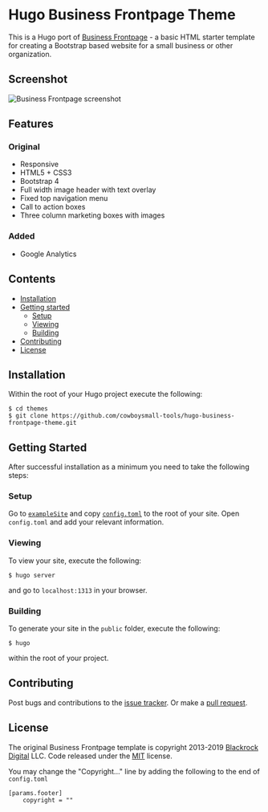 # Hugo Business Frontpage Theme

This is a Hugo port of [Business Frontpage](//github.com/BlackrockDigital/startbootstrap-business-frontpage) -  a basic HTML starter 
template for creating a Bootstrap based website for a small business or other organization.






## Screenshot

![Business Frontpage screenshot](https://raw.githubusercontent.com/cowboysmall-tools/hugo-business-frontpage-theme/master/images/screenshot.png)






## Features

### Original

- Responsive
- HTML5 + CSS3
- Bootstrap 4
- Full width image header with text overlay
- Fixed top navigation menu
- Call to action boxes
- Three column marketing boxes with images

### Added

- Google Analytics






<!-- 
## Demo

You can see it in action on [Hugo Themes site](http://themes.gohugo.io/theme/hugo-business-frontpage-theme/). 
-->






## Contents

- [Installation](#installation)
- [Getting started](#getting-started)
    - [Setup](#setup)
    - [Viewing](#viewing)
    - [Building](#building)
- [Contributing](#contributing)
- [License](#license)







## Installation

Within the root of your Hugo project execute the following:

    $ cd themes
    $ git clone https://github.com/cowboysmall-tools/hugo-business-frontpage-theme.git









## Getting Started

After successful installation as a minimum you need to take the following steps:

### Setup

Go to [`exampleSite`](//github.com/cowboysmall-tools/hugo-business-frontpage-theme/tree/master/exampleSite) and copy 
[`config.toml`](//github.com/cowboysmall-tools/hugo-business-frontpage-theme/blob/master/exampleSite/config.toml) 
to the root of your site. Open `config.toml` and add your relevant information.

### Viewing

To view your site, execute the following: 

    $ hugo server

and go to `localhost:1313` in your browser.

### Building

To generate your site in the `public` folder, execute the following:

    $ hugo

within the root of your project.







## Contributing

Post bugs and contributions to the [issue tracker](//github.com/cowboysmall-tools/hugo-business-frontpage-theme/issues). 
Or make a [pull request](//github.com/cowboysmall-tools/hugo-business-frontpage-theme/pulls).







## License

The original Business Frontpage template is copyright 2013-2019 [Blackrock Digital](http://blackrockdigital.io/) LLC. Code 
released under the [MIT](https://github.com/BlackrockDigital/startbootstrap-business-frontpage/blob/gh-pages/LICENSE) 
license.

You may change the "Copyright..." line by adding the following to the end of `config.toml`
    
    [params.footer]
        copyright = ""

